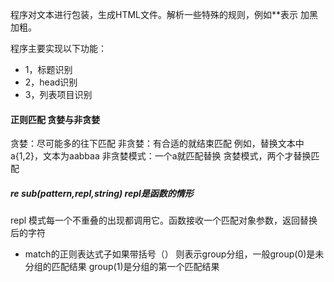 程序对文本进行包装，生成HTML文件。解析一些特殊的规则，例如**表示
加黑加粗。

程序主要实现以下功能：
- 1，标题识别
- 2，head识别
- 3，列表项目识别

#### 正则匹配 贪婪与非贪婪
贪婪：尽可能多的往下匹配
非贪婪：有合适的就结束匹配
例如，替换文本中a{1,2}，文本为aabbaa
非贪婪模式：一个a就匹配替换
贪婪模式，两个才替换匹配
##### re sub(pattern,repl,string) repl是函数的情形
repl 模式每一个不重叠的出现都调用它。函数接收一个匹配对象参数，返回替换后的字符
- match的正则表达式子如果带括号（） 则表示group分组，一般group(0)是未分组的匹配结果
group(1)是分组的第一个匹配结果

